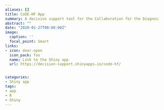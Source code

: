 ```yaml
---
aliases: []
title: CoDE-HF App 
summary: A decision support tool for the Collaboration for the Diagnosis and Evaluation of acute Heart Failure project
abstract: ""
date: "2020-01-27T00:00:00Z"
image:
  caption: ''
  focal_point: Smart
links:
- icon: door-open
  icon_pack: fas
  name: Link to the Shiny app
  url: https://decision-support.shinyapps.io/code-hf/


categories:
- Shiny app
tags:
- app
- R
- Shiny
---
```

